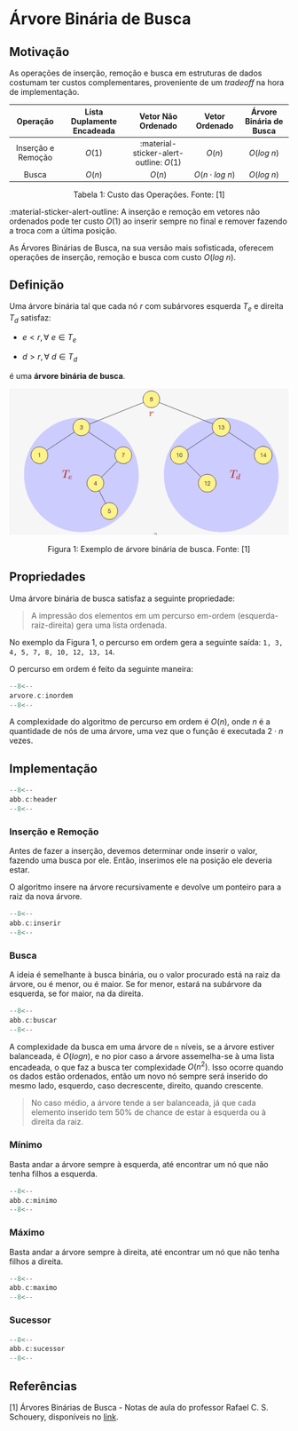 # Árvore Binária de Busca

## Motivação

As operações de inserção, remoção e busca em estruturas de dados costumam ter custos complementares, proveniente de um *tradeoff* na hora de implementação.

<center>

| Operação | Lista Duplamente Encadeada | Vetor Não Ordenado | Vetor Ordenado | Árvore Binária de Busca |
| :-: | :-: | :-: | :-: | :-: |
| Inserção e Remoção |  $O(1)$ | :material-sticker-alert-outline: $O(1)$  | $O(n)$ | $O(log\ n)$
| Busca | $O(n)$ | $O(n)$ |  $O(n\cdot log\ n)$ | $O(log\ n)$

<div style="text-align: center">
<p>
Tabela 1: Custo das Operações. Fonte: [1]
</p>
</div>
</center>

:material-sticker-alert-outline: A inserção e remoção em vetores não ordenados pode ter custo $O(1)$ ao inserir sempre no final e remover fazendo a troca com a última posição.

As Árvores Binárias de Busca, na sua versão mais sofisticada, oferecem operações de inserção, remoção e busca com custo $O(log\ n)$.

## Definição

Uma árvore binária tal que cada nó $r$ com subárvores esquerda $T_e$ e direita $T_d$ satisfaz:

- $e<r, \forall\ e \in T_e$

- $d>r, \forall\ d \in T_d$

é uma **árvore binária de busca**.

![](../assets/arvore_binaria_16_23_41.png)
<div style="text-align: center">
<p>
Figura 1: Exemplo de árvore binária de busca. Fonte: [1]
</p>
</div>

## Propriedades

Uma árvore binária de busca satisfaz a seguinte propriedade:

> A impressão dos elementos em um percurso em-ordem (esquerda-raiz-direita) gera uma lista ordenada.

No exemplo da Figura 1, o percurso em ordem gera a seguinte saída: `1, 3, 4, 5, 7, 8, 10, 12, 13, 14`.

O percurso em ordem é feito da seguinte maneira:

```c title="in_ordem.c" linenums="1"
--8<--
arvore.c:inordem
--8<--
```

A complexidade do algoritmo de percurso em ordem é $O(n)$, onde $n$ é a quantidade de nós de uma árvore, uma vez que o função é executada $2\cdot n$ vezes.

## Implementação

```c title="arvore_binaria_de_busca.c" linenums="1"
--8<--
abb.c:header
--8<--
```

### Inserção e Remoção

Antes de fazer a inserção, devemos determinar onde inserir o valor, fazendo uma busca por ele. Então, inserimos ele na posição ele deveria estar.

O algoritmo insere na árvore recursivamente e devolve um ponteiro para a raiz da nova árvore.

```c title="insercao_e_remocao.c" linenums="1"
--8<--
abb.c:inserir
--8<--
```

### Busca

A ideia é semelhante à busca binária, ou o valor procurado está na raiz da árvore, ou é menor, ou é maior. Se for menor, estará na subárvore da esquerda, se for maior, na da direita.

```c title="buscar.c" linenums="1"
--8<--
abb.c:buscar
--8<--
```

A complexidade da busca em uma árvore de `n` níveis, se a árvore estiver balanceada, é $O(log n)$, e no pior caso a árvore assemelha-se à uma lista encadeada, o que faz a busca ter complexidade $O(n^2)$. Isso ocorre quando os dados estão ordenados, então um novo nó sempre será inserido do mesmo lado, esquerdo, caso decrescente, direito, quando crescente.

> No caso médio, a árvore tende a ser balanceada, já que cada elemento inserido tem 50% de chance de estar à esquerda ou à direita da raiz.

### Mínimo

Basta andar a árvore sempre à esquerda, até encontrar um nó que não tenha filhos a esquerda.

```c title="minimo.c" linenums="1"
--8<--
abb.c:minimo
--8<--
```

### Máximo

Basta andar a árvore sempre à direita, até encontrar um nó que não tenha filhos a direita.

```c title="maximo.c" linenums="1"
--8<--
abb.c:maximo
--8<--
```

### Sucessor

```c title="sucessor.c" linenums="1"
--8<--
abb.c:sucessor
--8<--
```

## Referências

[1] Árvores Binárias de Busca - Notas de aula do professor Rafael C. S. Schouery, disponíveis no [link](https://www.ic.unicamp.br/~rafael/cursos/2s2019/mc202/).
